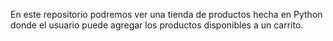 En este repositorio podremos ver una tienda de productos hecha en Python donde el usuario puede agregar los productos disponibles a un carrito. 
